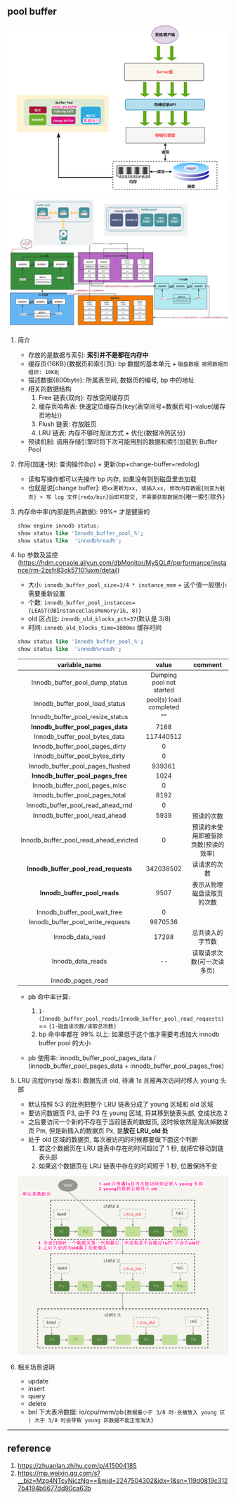 ## pool buffer

![avatar](/static/image/mysql/mysql-engine-layout.png)

![avatar](/static/image/mysql/mysql-conf-bp.png)

1. 简介

   - 存放的是数据与索引: **索引并不是都在内存中**
   - 缓存页{16KB}{数据页和索引页}: bp 数据的基本单元 + `磁盘数据 按照数据页组织: 16KB`;
   - 描述数据{800byte}: 所属表空间, 数据页的编号, bp 中的地址
   - 相关的数据结构
     1. Free 链表{双向}: 存放空闲缓存页
     2. 缓存页哈希表: 快速定位缓存页{key(表空间号+数据页号)-value(缓存页地址)}
     3. Flush 链表: 存放脏页
     4. LRU 链表: 内存不够时淘汰方式 + 优化{数据冷热区分}
   - 预读机制: 调用存储引擎时将下次可能用到的数据和索引加载到 Buffer Pool

2. 作用(加速-快): 查询操作(bp) + 更新(bp+change-buffer+redolog)

   - 读和写操作都可以先操作 bp 内存, 如果没有则到磁盘里去加载
   - 也就是说[change buffer]: `把xx更新为xx, 或插入xx, 修改内存数据{则变为脏页} + 写 log 文件{redo/bin}后即可提交, 不需要获取数据页`{唯一索引除外}

3. 内存命中率(内部是热点数据): 99%+ 才是健康的
   ```sql
   show engine innodb status;
   show status like 'Innodb_buffer_pool_%';
   show status like  'innodb%read%';
   ```
4. bp 参数及监控(https://hdm.console.aliyun.com/dbMonitor/MySQL#/performance/instance/rm-2zefr83ok57101uxm/detail)

   - 大小: `innodb_buffer_pool_size=3/4 * instance_mem` + 这个值一般很小需要重新设置
   - 个数: `innodb_buffer_pool_instances={LEAST(DBInstanceClassMemory/1G, 8)}`
   - old 区占比: `innodb_old_blocks_pct=37`(默认是 3/8)
   - 时间: `innodb_old_blocks_time=1000ms` 缓存时间

   ```sql
   show status like 'Innodb_buffer_pool_%';
   show status like  'innodb%read%';
   ```

   |             variable_name             |          value           |               comment                |
   | :-----------------------------------: | :----------------------: | :----------------------------------: |
   |    Innodb_buffer_pool_dump_status     | Dumping pool not started |
   |    Innodb_buffer_pool_load_status     |  pool(s) load completed  |                                      |
   |   Innodb_buffer_pool_resize_status    |            ""            |                                      |
   |   **Innodb_buffer_pool_pages_data**   |           7168           |                                      |
   |     Innodb_buffer_pool_bytes_data     |        117440512         |                                      |
   |    Innodb_buffer_pool_pages_dirty     |            0             |                                      |
   |    Innodb_buffer_pool_bytes_dirty     |            0             |                                      |
   |   Innodb_buffer_pool_pages_flushed    |          939361          |                                      |
   |   **Innodb_buffer_pool_pages_free**   |           1024           |                                      |
   |     Innodb_buffer_pool_pages_misc     |            0             |                                      |
   |    Innodb_buffer_pool_pages_total     |           8192           |                                      |
   |   Innodb_buffer_pool_read_ahead_rnd   |            0             |                                      |
   |     Innodb_buffer_pool_read_ahead     |           5939           |              预读的次数              |
   | Innodb_buffer_pool_read_ahead_evicted |            0             | 预读的未使用即被驱除页数(预读的效率) |
   | **Innodb_buffer_pool_read_requests**  |        342038502         |             读请求的次数             |
   |     **Innodb_buffer_pool_reads**      |           9507           |      表示从物理磁盘读取页的次数      |
   |     Innodb_buffer_pool_wait_free      |            0             |                                      |
   |   Innodb_buffer_pool_write_requests   |         9870536          |                                      |
   |           Innodb_data_read            |          17298           |           总共读入的字节数           |
   |           Innodb_data_reads           |            --            |      读取请求次数(可一次读多页)      |
   |           Innodb_pages_read           |                          |                                      |

   - pb 命中率计算:

     1. `1- (Innodb_buffer_pool_reads/Innodb_buffer_pool_read_requests)` == `{1-磁盘读次数/读取总次数}`
     2. bp 命中率都在 99% 以上: 如果低于这个值才需要考虑加大 innodb buffer pool 的大小

   - pb 使用率: innodb_buffer_pool_pages_data / (innodb_buffer_pool_pages_data + innodb_buffer_pool_pages_free)

5. LRU 流程(mysql 版本): 数据先进 old, 待满 1s 且被再次访问时移入 young 头部

   - 默认按照 5:3 的比例把整个 LRU 链表分成了 young 区域和 old 区域
   - 要访问数据页 P3, 由于 P3 在 young 区域, 将其移到链表头部, 变成状态 2
   - 之后要访问一个新的不存在于当前链表的数据页, 这时候依然是淘汰掉数据页 Pm, 但是新插入的数据页 Px, 是**放在 LRU_old 处**
   - 处于 old 区域的数据页, 每次被访问的时候都要做下面这个判断
     1. 若这个数据页在 LRU 链表中存在的时间超过了 1 秒, 就把它移动到链表头部
     2. 如果这个数据页在 LRU 链表中存在的时间短于 1 秒, 位置保持不变

   ![avatar](/static/image/mysql/mysql-pb-o-y.png)

6. 相关场景说明

   - update
   - insert
   - query
   - delete
   - bnl 下大表冷数据: io/cpu/mem/pb`{数据量小于 3/8 时-会被放入 young 区 | 大于 3/8 时会导致 young 区数据不能正常淘汰}`

---

## reference

1. https://zhuanlan.zhihu.com/p/415004185
2. https://mp.weixin.qq.com/s?__biz=Mzg4NTcyNjczNg==&mid=2247504302&idx=1&sn=119d0819c3127b4194b6677dd90ca63b
